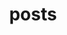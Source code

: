 ---
permalink: /posts/
layout: posts
title: posts
excerpt: a sturdy thing in the ground that serves as a marker.
header: 
    overlay_image: assets/images/posts.jpg
    overlay_filter: linear-gradient(rgba(130, 0, 125, 0.25), rgba(0, 0, 90, 0.5))
---